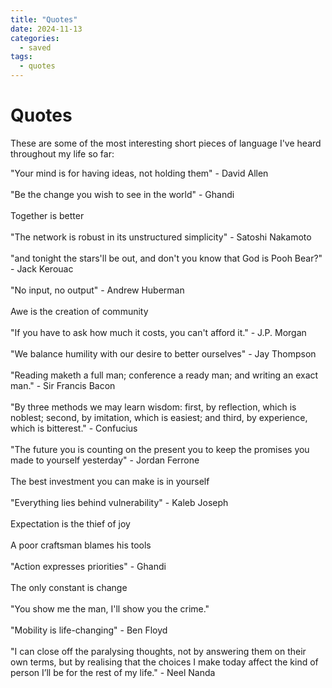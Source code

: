 ```yaml
---
title: "Quotes"
date: 2024-11-13
categories:
  - saved
tags:
  - quotes
---
```


# Quotes
These are some of the most interesting short pieces of language I've heard throughout my life so far:

"Your mind is for having ideas, not holding them" - David Allen  <br><br>
"Be the change you wish to see in the world" - Ghandi  <br><br>
Together is better  <br><br>
"The network is robust in its unstructured simplicity" - Satoshi Nakamoto  <br><br>
"and tonight the stars'll be out, and don't you know that God is Pooh Bear?" - Jack Kerouac  <br><br>
"No input, no output" - Andrew Huberman  <br><br>
Awe is the creation of community  <br><br>
"If you have to ask how much it costs, you can't afford it." - J.P. Morgan  <br><br>
"We balance humility with our desire to better ourselves" - Jay Thompson  <br><br>
"Reading maketh a full man; conference a ready man; and writing an exact man." - Sir Francis Bacon  <br><br>
"By three methods we may learn wisdom: first, by reflection, which is noblest; second, by imitation, which is easiest; and third, by experience, which is bitterest." - Confucius  <br><br>
"The future you is counting on the present you to keep the promises you made to yourself yesterday" - Jordan Ferrone  <br><br>
The best investment you can make is in yourself  <br><br>
"Everything lies behind vulnerability" - Kaleb Joseph  <br><br>
Expectation is the thief of joy  <br><br>
A poor craftsman blames his tools  <br><br>
"Action expresses priorities" - Ghandi  <br><br>
The only constant is change  <br><br>
"You show me the man, I'll show you the crime."  <br><br>
"Mobility is life-changing" - Ben Floyd  <br><br>
"I can close off the paralysing thoughts, not by answering them on their own terms, but by realising that the choices I make today affect the kind of person I’ll be for the rest of my life." - Neel Nanda  <br><br>